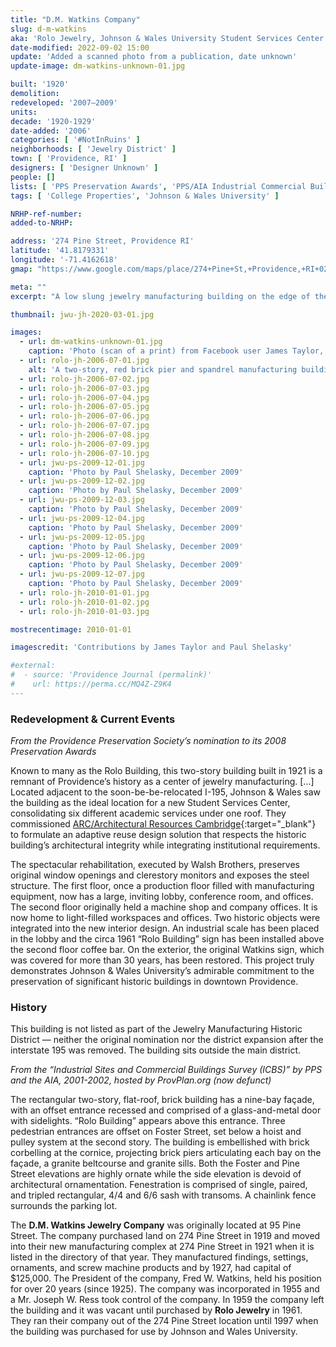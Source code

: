 ```yaml
---
title: "D.M. Watkins Company"
slug: d-m-watkins
aka: 'Rolo Jewelry, Johnson & Wales University Student Services Center'
date-modified: 2022-09-02 15:00
update: 'Added a scanned photo from a publication, date unknown'
update-image: dm-watkins-unknown-01.jpg

built: '1920'
demolition:
redeveloped: '2007–2009'
units:
decade: '1920-1929'
date-added: '2006'
categories: [ '#NotInRuins' ]
neighborhoods: [ 'Jewelry District' ]
town: [ 'Providence, RI' ]
designers: [ 'Designer Unknown' ]
people: []
lists: [ 'PPS Preservation Awards', 'PPS/AIA Industrial Commercial Buildings Survey' ]
tags: [ 'College Properties', 'Johnson & Wales University' ]

NRHP-ref-number:
added-to-NRHP:

address: '274 Pine Street, Providence RI'
latitude: '41.8179331'
longitude: '-71.4162618'
gmap: "https://www.google.com/maps/place/274+Pine+St,+Providence,+RI+02903/@41.8179331,-71.4162618,17z/data=!3m1!4b1!4m5!3m4!1s0x89e4456cf12b6659:0xed39a8ba51e96d5a!8m2!3d41.8179331!4d-71.4140731"

meta: ""
excerpt: "A low slung jewelry manufacturing building on the edge of the Jewelry District is now the main Student Services Center for Johnson & Wales University"

thumbnail: jwu-jh-2020-03-01.jpg

images:
  - url: dm-watkins-unknown-01.jpg
    caption: 'Photo (scan of a print) from Facebook user James Taylor, unknown date'
  - url: rolo-jh-2006-07-01.jpg
    alt: 'A two-story, red brick pier and spandrel manufacturing building from the 1920s with typical ornamentation and large commercial windows. Two sides of the building have a higher degreee of ornamentation in the form of projecting brick corbels and flat columns along with a restored sandstone transom spelling out “WATKINS” above the main entrance.'
  - url: rolo-jh-2006-07-02.jpg
  - url: rolo-jh-2006-07-03.jpg
  - url: rolo-jh-2006-07-04.jpg
  - url: rolo-jh-2006-07-05.jpg
  - url: rolo-jh-2006-07-06.jpg
  - url: rolo-jh-2006-07-07.jpg
  - url: rolo-jh-2006-07-08.jpg
  - url: rolo-jh-2006-07-09.jpg
  - url: rolo-jh-2006-07-10.jpg
  - url: jwu-ps-2009-12-01.jpg
    caption: 'Photo by Paul Shelasky, December 2009'
  - url: jwu-ps-2009-12-02.jpg
    caption: 'Photo by Paul Shelasky, December 2009'
  - url: jwu-ps-2009-12-03.jpg
    caption: 'Photo by Paul Shelasky, December 2009'
  - url: jwu-ps-2009-12-04.jpg
    caption: 'Photo by Paul Shelasky, December 2009'
  - url: jwu-ps-2009-12-05.jpg
    caption: 'Photo by Paul Shelasky, December 2009'
  - url: jwu-ps-2009-12-06.jpg
    caption: 'Photo by Paul Shelasky, December 2009'
  - url: jwu-ps-2009-12-07.jpg
    caption: 'Photo by Paul Shelasky, December 2009'
  - url: rolo-jh-2010-01-01.jpg
  - url: rolo-jh-2010-01-02.jpg
  - url: rolo-jh-2010-01-03.jpg

mostrecentimage: 2010-01-01

imagescredit: 'Contributions by James Taylor and Paul Shelasky'

#external:
#  - source: 'Providence Journal (permalink)'
#    url: https://perma.cc/MQ4Z-Z9K4
---
```


### Redevelopment & Current Events

_From the Providence Preservation Society’s nomination to its 2008 Preservation Awards_

Known to many as the Rolo Building, this two-story building built in 1921 is a remnant of Providence’s history as a center of jewelry manufacturing. [...] Located adjacent to the soon-be-be-relocated I-195, Johnson & Wales saw the building as the ideal location for a new Student Services Center, consolidating six different academic services under one roof. They commissioned [ARC/Architectural Resources Cambridge](//arcusa.com){:target="_blank"} to formulate an adaptive reuse design solution that respects the historic building’s architectural integrity while integrating institutional requirements.

The spectacular rehabilitation, executed by Walsh Brothers, preserves original window openings and clerestory monitors and exposes the steel structure. The first floor, once a production floor filled with manufacturing equipment, now has a large, inviting lobby, conference room, and offices. The second floor originally held a machine shop and company offices. It is now home to light-filled workspaces and offices. Two historic objects were integrated into the new interior design. An industrial scale has been placed in the lobby and the circa 1961 “Rolo Building” sign has been installed above the second floor coffee bar. On the exterior, the original Watkins sign, which was covered for more than 30 years, has been restored. This project truly demonstrates Johnson & Wales University’s admirable commitment to the preservation of significant historic buildings in downtown Providence.


### History

This building is not listed as part of the Jewelry Manufacturing Historic District — neither the original nomination nor the district expansion after the interstate 195 was removed. The building sits outside the main district.


_From the “Industrial Sites and Commercial Buildings Survey (ICBS)” by PPS and the AIA, 2001-2002, hosted by ProvPlan.org (now defunct)_

The rectangular two-story, flat-roof, brick building has a nine-bay façade, with an offset entrance recessed and comprised of a glass-and-metal door with sidelights. “Rolo Building” appears above this entrance. Three pedestrian entrances are offset on Foster Street, set below a hoist and pulley system at the second story. The building is embellished with brick corbelling at the cornice, projecting brick piers articulating each bay on the façade, a granite beltcourse and granite sills. Both the Foster and Pine Street elevations are highly ornate while the side elevation is devoid of architectural ornamentation. Fenestration is comprised of single, paired, and tripled rectangular, 4/4 and 6/6 sash with transoms. A chainlink fence surrounds the parking lot.

The **D.M. Watkins Jewelry Company** was originally located at 95 Pine Street. The company purchased land on 274 Pine Street in 1919 and moved into their new manufacturing complex at 274 Pine Street in 1921 when it is listed in the directory of that year. They manufactured findings, settings, ornaments, and screw machine products and by 1927, had capital of $125,000. The President of the company, Fred W. Watkins, held his position for over 20 years (since 1925). The company was incorporated in 1955 and a Mr. Joseph W. Ress took control of the company. In 1959 the company left the building and it was vacant until purchased by **Rolo Jewelry** in 1961. They ran their company out of the 274 Pine Street location until 1997 when the building was purchased for use by Johnson and Wales University.

